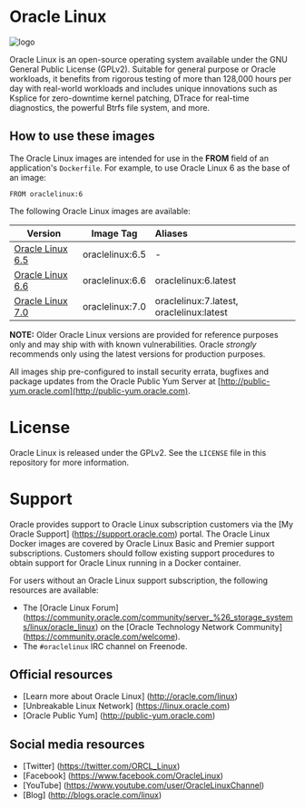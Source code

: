 # Oracle Linux

![logo](https://raw.githubusercontent.com/oracle/docs/master/oraclelinux/logo.png)

Oracle Linux is an open-source operating system available under the GNU General Public License (GPLv2). Suitable for general purpose or Oracle workloads, it benefits from rigorous testing of more than 128,000 hours per day with real-world workloads and includes unique innovations such as Ksplice for zero-downtime kernel patching, DTrace for real-time diagnostics, the powerful Btrfs file system, and more.

## How to use these images

The Oracle Linux images are intended for use in the **FROM** field of an application's ```Dockerfile```. For example, to use Oracle Linux 6 as the base of an image:

```FROM oraclelinux:6```

The following Oracle Linux images are available:

Version | Image Tag | Aliases
------- | :---------: | :-------
[Oracle Linux 6.5](https://github.com/oracle/docker-images/blob/master/OracleLinux/6.5/Dockerfile) | oraclelinux:6.5 | -
[Oracle Linux 6.6](https://github.com/oracle/docker-images/blob/master/OracleLinux/6.6/Dockerfile) | oraclelinux:6.6 | oraclelinux:6.latest
[Oracle Linux 7.0](https://github.com/oracle/docker-images/blob/master/OracleLinux/7.0/Dockerfile) | oraclelinux:7.0 | oraclelinux:7.latest, oraclelinux:latest

**NOTE:** Older Oracle Linux versions are provided for reference purposes only and may ship with with known vulnerabilities. Oracle _strongly_
recommends only using the latest versions for production purposes.

All images ship pre-configured to install security errata, bugfixes and package updates from the Oracle Public Yum Server at [http://public-yum.oracle.com](http://public-yum.oracle.com).

# License
Oracle Linux is released under the GPLv2. See the ```LICENSE``` file in this repository for more information.

# Support
Oracle provides support to Oracle Linux subscription customers via the [My Oracle Support] (https://support.oracle.com) portal. The Oracle Linux Docker images are covered by Oracle Linux Basic and Premier support subscriptions. Customers should follow existing support procedures to obtain support for Oracle Linux running in a Docker container.

For users without an Oracle Linux support subscription, the following resources are available:

* The [Oracle Linux Forum] (https://community.oracle.com/community/server_%26_storage_systems/linux/oracle_linux) on the [Oracle Technology Network Community] (https://community.oracle.com/welcome).
* The ```#oraclelinux``` IRC channel on Freenode.

## Official resources

* [Learn more about Oracle Linux] (http://oracle.com/linux)
* [Unbreakable Linux Network] (https://linux.oracle.com)
* [Oracle Public Yum] (http://public-yum.oracle.com)

## Social media resources
* [Twitter] (https://twitter.com/ORCL_Linux)
* [Facebook] (https://www.facebook.com/OracleLinux)
* [YouTube] (https://www.youtube.com/user/OracleLinuxChannel)
* [Blog] (http://blogs.oracle.com/linux)
